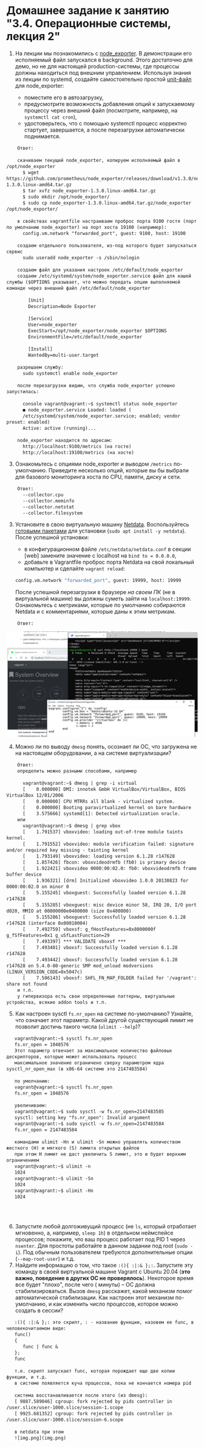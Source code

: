 # Домашнее задание к занятию "3.4. Операционные системы, лекция 2"

1. На лекции мы познакомились с [node_exporter](https://github.com/prometheus/node_exporter/releases). В демонстрации
   его исполняемый файл запускался в background. Этого достаточно для демо, но не для настоящей production-системы, где
   процессы должны находиться под внешним управлением. Используя знания из лекции по systemd, создайте самостоятельно
   простой [unit-файл](https://www.freedesktop.org/software/systemd/man/systemd.service.html) для node_exporter:

    * поместите его в автозагрузку,
    * предусмотрите возможность добавления опций к запускаемому процессу через внешний файл (посмотрите, например,
      на `systemctl cat cron`),
    * удостоверьтесь, что с помощью systemctl процесс корректно стартует, завершается, а после перезагрузки
      автоматически поднимается.

```
    Ответ:
      
    скачиваем текущий node_exporter, копируем исполняемый файл в /opt/node_exporter
      $ wget https://github.com/prometheus/node_exporter/releases/download/v1.3.0/node_exporter-1.3.0.linux-amd64.tar.gz
      $ tar xvfz node_exporter-1.3.0.linux-amd64.tar.gz
      $ sudo mkdir /opt/node_exporter/
      $ sudo cp node_exporter-1.3.0.linux-amd64.tar.gz/node_exporter /opt/node_exporter/
      
    в свойствах vagrantfile настраиваем проброс порта 9100 гостя (порт по умолчанию node_exporter) на порт хоста 19100 (например):
      config.vm.network "forwarded_port", guest: 9100, host: 19100
  
    создаем отдельного пользователя, из-под которого будет запускаться сервис
      sudo useradd node_exporter -s /sbin/nologin
      
    создаем файл для указания настроек /etc/default/node_exporter
    создаем /etc/systemd/system/node_exporter.service файл для нашей службы ($OPTIONS указывает, что можно передать опции выполняемой команде через внешний файл /etc/default/node_exporter 
  
        [Unit]
        Description=Node Exporter
        
        [Service]
        User=node_exporter
        ExecStart=/opt/node_exporter/node_exporter $OPTIONS
        EnvironmentFile=/etc/default/node_exporter
        
        [Install]
        WantedBy=multi-user.target
      
    разрешаем службу:
      sudo systemctl enable node_exporter
  
    после перезагрузки видим, что служба node_exporter успешно запустилась:

      console vagrant@vagrant:~$ systemctl status node_exporter
      ● node_exporter.service Loaded: loaded (
      /etc/systemd/system/node_exporter.service; enabled; vendor preset: enabled)
      Active: active (running)...

    node_exporter находится по адресам:  
      http://localhost:9100/metrics (на госте)  
      http://localhost:19100/metrics (на хосте)
```
3. Ознакомьтесь с опциями node_exporter и выводом `/metrics` по-умолчанию. Приведите несколько опций, которые вы бы
   выбрали для базового мониторинга хоста по CPU, памяти, диску и сети.
```
    Ответ:
      --collector.cpu  
      --collector.meminfo
      --collector.netstat
      --collector.filesystem
```
3. Установите в свою виртуальную машину [Netdata](https://github.com/netdata/netdata).
   Воспользуйтесь [готовыми пакетами](https://packagecloud.io/netdata/netdata/install) для
   установки (`sudo apt install -y netdata`). После успешной установки:
    * в конфигурационном файле `/etc/netdata/netdata.conf` в секции [web] замените значение с localhost
      на `bind to = 0.0.0.0`,
    * добавьте в Vagrantfile проброс порта Netdata на свой локальный компьютер и сделайте `vagrant reload`:

    ```bash
    config.vm.network "forwarded_port", guest: 19999, host: 19999
    ```

   После успешной перезагрузки в браузере *на своем ПК* (не в виртуальной машине) вы должны суметь зайти
   на `localhost:19999`. Ознакомьтесь с метриками, которые по умолчанию собираются Netdata и с комментариями, которые
   даны к этим метрикам.
```
    Ответ:
```
   ![img_2.png](img_2.png)

4. Можно ли по выводу `dmesg` понять, осознает ли ОС, что загружена не на настоящем оборудовании, а на системе
   виртуализации?
```
    Ответ:
    определить можно разными способами, например
    
      vagrant@vagrant:~$ dmesg | grep -i virtual
      [    0.000000] DMI: innotek GmbH VirtualBox/VirtualBox, BIOS VirtualBox 12/01/2006
      [    0.000000] CPU MTRRs all blank - virtualized system.
      [    0.000000] Booting paravirtualized kernel on bare hardware
      [    3.575666] systemd[1]: Detected virtualization oracle.
    или 
      vagrant@vagrant:~$ dmesg | grep vbox
      [    1.791537] vboxvideo: loading out-of-tree module taints kernel.
      [    1.791552] vboxvideo: module verification failed: signature and/or required key missing - tainting kernel
      [    1.793149] vboxvideo: loading version 6.1.28 r147628
      [    1.857426] fbcon: vboxvideodrmfb (fb0) is primary device
      [    1.922421] vboxvideo 0000:00:02.0: fb0: vboxvideodrmfb frame buffer device
      [    1.936321] [drm] Initialized vboxvideo 1.0.0 20130823 for 0000:00:02.0 on minor 0
      [    5.155245] vboxguest: Successfully loaded version 6.1.28 r147628
      [    5.155285] vboxguest: misc device minor 58, IRQ 20, I/O port d020, MMIO at 00000000e0400000 (size 0x400000)
      [    5.155286] vboxguest: Successfully loaded version 6.1.28 r147628 (interface 0x00010004)
      [    7.492759] vboxsf: g_fHostFeatures=0x8000000f g_fSfFeatures=0x1 g_uSfLastFunction=29
      [    7.493397] *** VALIDATE vboxsf ***
      [    7.493401] vboxsf: Successfully loaded version 6.1.28 r147628
      [    7.493442] vboxsf: Successfully loaded version 6.1.28 r147628 on 5.4.0-80-generic SMP mod_unload modversions  (LINUX_VERSION_CODE=0x5047c)
      [    7.506143] vboxsf: SHFL_FN_MAP_FOLDER failed for '/vagrant': share not found
    и т.п.
    у гипервизора есть свои определенные паттерны, виртуальные устройства, всякие addon tools и т.п.
```
5. Как настроен sysctl `fs.nr_open` на системе по-умолчанию? Узнайте, что означает этот параметр. Какой другой
   существующий лимит не позволит достичь такого числа (`ulimit --help`)?
```
   vagrant@vagrant:~$ sysctl fs.nr_open
   fs.nr_open = 1048576
   Этот параметр отвечает за максимальное количество файловых дескрипторов, которые может использовать процесс
   максимальное значение ограничено сверху параметром ядра sysctl_nr_open_max (в x86-64 системе это 2147483584)
   
   по умолчанию:
   vagrant@vagrant:~$ sysctl fs.nr_open
   fs.nr_open = 1048576
   
   увеличиваем:
   vagrant@vagrant:~$ sudo sysctl -w fs.nr_open=2147483585
   sysctl: setting key "fs.nr_open": Invalid argument
   vagrant@vagrant:~$ sudo sysctl -w fs.nr_open=2147483584
   fs.nr_open = 2147483584
   
   командами ulimit -Hn и ulimit -Sn можно управлять количеством жесткого (H) и мягкого (S) лимита открытых файлов
   при этом H лимит не даст увеличить S лимит, это и будет верхним ограничением
   vagrant@vagrant:~$ ulimit -n
   1024
   vagrant@vagrant:~$ ulimit -Sn
   1024
   vagrant@vagrant:~$ ulimit -Hn
   1024
   
   
     
```
6. Запустите любой долгоживущий процесс (не `ls`, который отработает мгновенно, а, например, `sleep 1h`) в отдельном
   неймспейсе процессов; покажите, что ваш процесс работает под PID 1 через `nsenter`. Для простоты работайте в данном
   задании под root (`sudo -i`). Под обычным пользователем требуются дополнительные опции (`--map-root-user`) и т.д.
7. Найдите информацию о том, что такое `:(){ :|:& };:`. Запустите эту команду в своей виртуальной машине Vagrant с
   Ubuntu 20.04 (**это важно, поведение в других ОС не проверялось**). Некоторое время все будет "плохо", после чего (
   минуты) – ОС должна стабилизироваться. Вызов `dmesg` расскажет, какой механизм помог автоматической стабилизации. Как
   настроен этот механизм по-умолчанию, и как изменить число процессов, которое можно создать в сессии?

```
   :(){ :|:& };: это скрипт, : - название функции, назовем ее func, в человекочитаемом виде:
   func()
   {
      func | func &
   };
   func

   т.е. скрипт запускает func, которая порождает еще две копии функции, и т.д.
   в системе появляется куча процессов, пока не кончается номера pid
   
   система восстанавливается после этого (из dmesg):
   [ 9887.589046] cgroup: fork rejected by pids controller in /user.slice/user-1000.slice/session-1.scope
   [ 9925.681352] cgroup: fork rejected by pids controller in /user.slice/user-1000.slice/session-6.scope
   
   в netdata при этом
   ![img.png](img.png)
   
```

